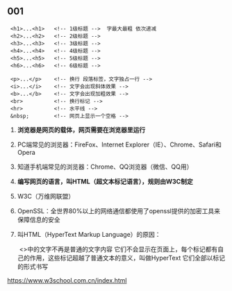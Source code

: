 ## 001

```
 <h1>...<h1>   <!-- 1级标题 -->  字最大最粗 依次递减
 <h2>...<h2>   <!-- 2级标题 -->
 <h3>...<h3>   <!-- 3级标题 -->
 <h4>...<h4>   <!-- 4级标题 -->
 <h5>...<h5>   <!-- 5级标题 -->
 <h6>...<h6>   <!-- 6级标题 -->
 
 <p>...</p>    <!-- 换行 段落标签，文字独占一行 -->
 <i>...</i>    <!-- 文字会出现斜体效果 -->
 <b>...</b>    <!-- 文字会出现加粗效果 -->
 <br>		   <!-- 换行标记 -->
 <hr>          <!-- 水平线 -->
 &nbsp;        <!-- 网页上显示一个空格 -->
```

   1. **浏览器是网页的载体，网页需要在浏览器里运行**

   2. PC端常见的浏览器：FireFox、Internet Explorer（IE）、Chrome、Safari和Opera

   3. 知道手机端常见的浏览器：Chrome、QQ浏览器（微信、QQ用）

   4. **编写网页的语言，叫HTML（超文本标记语言），规则由W3C制定**

   5. W3C（万维网联盟）

   6. OpenSSL：全世界80%以上的网络通信都使用了openssl提供的加密工具来保障信息的安全

   7. 叫HTML（HyperText Markup Language）的原因：

      ​     <>中的文字不再是普通的文字内容 它们不会显示在页面上，每个标记都有自己的作用，这些标记超越了普通文本的意义，叫做HyperText 它们全部以标记的形式书写



https://www.w3school.com.cn/index.html